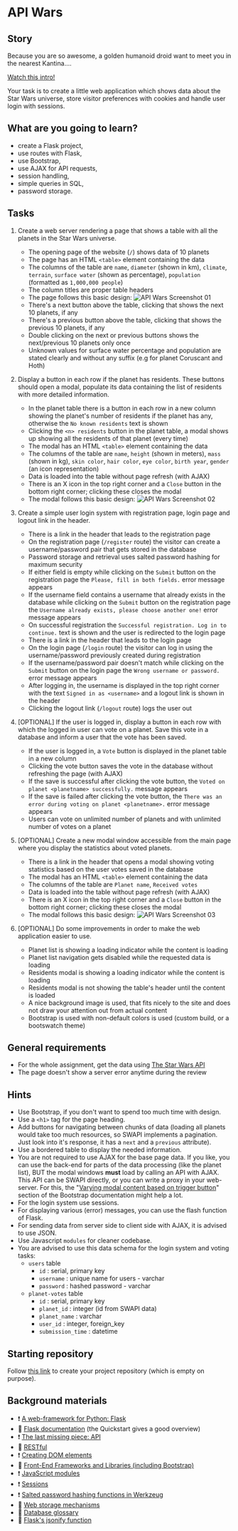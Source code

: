 # API Wars

## Story

Because you are so awesome, a golden humanoid droid want to meet you in the
nearest Kantina....

[Watch this
intro!](https://starwarsintrocreator.kassellabs.io/?ref=redirect#!/BM1kT5Ezi0Q0b-Ell8TE)

Your task is to create a little web application which shows data about the Star
Wars universe, store visitor preferences with cookies and handle user login with
sessions.

## What are you going to learn?
- create a Flask project,
- use routes with Flask,
- use Bootstrap,
- use AJAX for API requests,
- session handling,
- simple queries in SQL,
- password storage.

## Tasks


1. Create a web server rendering a page that shows a table with all the planets in the Star Wars universe.

    - The opening page of the website (`/`) shows data of 10 planets
    - The page has an HTML `<table>` element containing the data
    - The columns of the table are `name`, `diameter` (shown in km), `climate`, `terrain`, `surface water` (shown as percentage), `population` (formatted as `1,000,000 people`)
    - The column titles are proper table headers
    - The page follows this basic design: ![API Wars Screenshot 01](https://learn.code.cool/media/web/apiwars-screenshot-01.png)
    - There's a next button above the table, clicking that shows the next 10 planets, if any
    - There's a previous button above the table, clicking that shows the previous 10 planets, if any
    - Double clicking on the next or previous buttons shows the next/previous 10 planets only once
    - Unknown values for surface water percentage and population are stated clearly and without any suffix (e.g for planet Coruscant and Hoth)

2. Display a button in each row if the planet has residents. These buttons should open a modal, populate its data containing the list of residents with more detailed information.

    - In the planet table there is a button in each row in a new column showing the planet's number of residents if the planet has any, otherwise the `No known residents` text is shown
    - Clicking the `<n> residents` button in the planet table, a modal shows up showing all the residents of that planet (every time)
    - The modal has an HTML `<table>` element containing the data
    - The columns of the table are `name`, `height` (shown in meters), `mass` (shown in kg), `skin color`, `hair color`, `eye color`, `birth year`, `gender` (an icon representation)
    - Data is loaded into the table without page refresh (with AJAX)
    - There is an X icon in the top right corner and a `Close` button in the bottom right corner; clicking these closes the modal
    - The modal follows this basic design: ![API Wars Screenshot 02](https://learn.code.cool/media/web/apiwars-screenshot-02.png)

3. Create a simple user login system with registration page, login page and logout link in the header.

    - There is a link in the header that leads to the registration page
    - On the registration page (`/register` route) the visitor can create a username/password pair that gets stored in the database
    - Password storage and retrieval uses salted password hashing for maximum security
    - If either field is empty while clicking on the `Submit` button on the registration page the `Please, fill in both fields.` error message appears
    - If the username field contains a username that already exists in the database while clicking on the `Submit` button on the registration page the `Username already exists, please choose another one!` error message appears
    - On successful registration the `Successful registration. Log in to continue.` text is shown and the user is redirected to the login page
    - There is a link in the header that leads to the login page
    - On the login page (`/login` route) the visitor can log in using the username/password previously created during registration
    - If the username/password pair doesn't match while clicking on the `Submit` button on the login page the `Wrong username or password.` error message appears
    - After logging in, the username is displayed in the top right corner with the text `Signed in as <username>` and a logout link is shown in the header
    - Clicking the logout link (`/logout` route) logs the user out

4. [OPTIONAL] If the user is logged in, display a button in each row with which the logged in user can vote on a planet. Save this vote in a database and inform a user that the vote has been saved.

    - If the user is logged in, a `Vote` button is displayed in the planet table in a new column
    - Clicking the vote button saves the vote in the database without refreshing the page (with AJAX)
    - If the save is successful after clicking the vote button, the `Voted on planet <planetname> successfully.` message appears
    - If the save is failed after clicking the vote button, the `There was an error during voting on planet <planetname>.` error message appears
    - Users can vote on unlimited number of planets and with unlimited number of votes on a planet

5. [OPTIONAL] Create a new modal window accessible from the main page where you display the statistics about voted planets.

    - There is a link in the header that opens a modal showing voting statistics based on the user votes saved in the database
    - The modal has an HTML `<table>` element containing the data
    - The columns of the table are `Planet name`, `Received votes`
    - Data is loaded into the table without page refresh (with AJAX)
    - There is an X icon in the top right corner and a `Close` button in the bottom right corner; clicking these closes the modal
    - The modal follows this basic design: ![API Wars Screenshot 03](https://learn.code.cool/media/web/apiwars-screenshot-03.png)

6. [OPTIONAL] Do some improvements in order to make the web application easier to use.

    - Planet list is showing a loading indicator while the content is loading
    - Planet list navigation gets disabled while the requested data is loading
    - Residents modal is showing a loading indicator while the content is loading
    - Residents modal is not showing the table's header until the content is loaded
    - A nice background image is used, that fits nicely to the site and does not draw your attention out from actual content
    - Bootstrap is used with non-default colors is used (custom build, or a bootswatch theme)


## General requirements


 - For the whole assignment, get the data using [The Star Wars API](https://swapi.dev/)
 - The page doesn't show a server error anytime during the review

## Hints

- Use Bootstrap, if you don't want to spend too much time with design.
- Use a `<h1>` tag for the page heading.
- Add buttons for navigating between chunks of data (loading all planets would
  take too much resources, so SWAPI implements a pagination. Just look into it's
  response, it has a `next` and a `previous` attribute).
- Use a bordered table to display the needed information.
- You are not required to use AJAX for the base page data. If you like, you can
  use the back-end for parts of the data processing (like the planet list), BUT
  the modal windows **must** load by calling an API with AJAX. This API can be
  SWAPI directly, or you can write a proxy in your web-server. For this, the
  "[Varying modal content based on trigger
  button](https://getbootstrap.com/docs/4.1/components/modal/#via-javascript)"
  section of the Bootstrap documentation might help a lot.
- For the login system use sessions.
- For displaying various (error) messages, you can use the flash function of Flask.
- For sending data from server side to client side with AJAX, it is advised to
  use JSON.
- Use Javascript `modules` for cleaner codebase.
- You are advised to use this data schema for the login system and voting tasks:
  - `users` table
    - `id` : serial, primary key
    - `username` : unique name for users - varchar
    - `password` : hashed password - varchar
  - `planet-votes` table
    - `id` : serial, primary key
    - `planet_id` : integer (id from SWAPI data)
    - `planet_name` : varchar
    - `user_id` : integer, foreign_key
    - `submission_time` : datetime

## Starting repository

Follow [this link](https://journey.code.cool/v2/project/solo/blueprint/api-wars/python) to create your project repository (which is empty on purpose).

## Background materials

- :exclamation: [A web-framework for Python: Flask](https://learn.code.cool/full-stack/#/../pages/python/python-flask)
- :open_book: [Flask documentation](http://flask.palletsprojects.com/) (the Quickstart gives a good overview)
- :exclamation: [The last missing piece: API](https://learn.code.cool/full-stack/#/../pages/web/the-last-missing-piece-api.md)
- :open_book: [RESTful](https://learn.code.cool/full-stack/#/../pages/web/restful.md)
- :exclamation: [Creating DOM elements](https://learn.code.cool/full-stack/#/../pages/javascript/javascript-extending-the-dom.md)
- :open_book: [Front-End Frameworks and Libraries (including Bootstrap)](https://learn.code.cool/full-stack/#/../pages/javascript/frontend-libraries-and-frameworks.md)
- :exclamation: [JavaScript modules](https://learn.code.cool/full-stack/#/../pages/javascript/javascript-modules.md)
- :exclamation: [Sessions](https://learn.code.cool/full-stack/#/../pages/web/authentication-sessions.md)
- :exclamation: [Salted password hashing functions in Werkzeug](https://werkzeug.palletsprojects.com/en/1.0.x/utils/#module-werkzeug.security)
- :open_book: [Web storage mechanisms](https://learn.code.cool/full-stack/#/../pages/javascript/web-storage-mechanisms.md)
- :open_book: [Database glossary](https://learn.code.cool/full-stack/#/../pages/sql/database-glossary)
- :lollipop: [Flask's jsonify function](https://flask.palletsprojects.com/en/1.1.x/api/#flask.json.jsonify)
